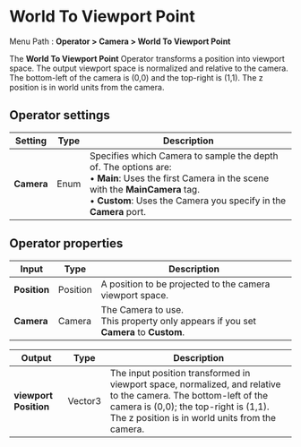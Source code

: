 # World To Viewport Point

Menu Path : **Operator > Camera > World To Viewport Point**

The **World To Viewport Point** Operator transforms a position into viewport space. The output viewport space is normalized and relative to the camera. The bottom-left of the camera is (0,0) and the top-right is (1,1). The z position is in world units from the camera.

## Operator settings

| **Setting** | **Type** | **Description**                                              |
| ----------- | -------- | ------------------------------------------------------------ |
| **Camera**  | Enum     | Specifies which Camera to sample the depth of. The options are:<br/>&#8226; **Main**: Uses the first Camera in the scene with the **MainCamera** tag.<br/>&#8226; **Custom**: Uses the Camera you specify in the **Camera** port. |

## Operator properties

| **Input**    | **Type** | **Description**                                              |
| ------------ | -------- | ------------------------------------------------------------ |
| **Position** | Position | A position to be projected to the camera viewport space.     |
| **Camera**   | Camera   | The Camera to use.<br/>This property only appears if you set **Camera** to **Custom**. |

| **Output**               | **Type** | **Description**                                              |
| ------------------------ | -------- | ------------------------------------------------------------ |
| **viewport Position** | Vector3  | The input position transformed in viewport space, normalized, and relative to the camera. The bottom-left of the camera is (0,0); the top-right is (1,1). The z position is in world units from the camera. |